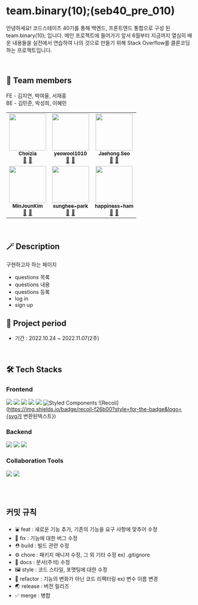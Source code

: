 # team.binary(10);(seb40_pre_010)

안녕하세요!
코드스테이츠 40기를 통해 백엔드, 프론트엔드 통합으로 구성 된 team.binary(10); 입니다.
메인 프로젝트에 들어가기 앞서 6월부터 지금까지 열심히 배운 내용들을
실전에서 연습하여 나의 것으로 만들기 위해 
Stack Overflow를 클론코딩 하는 프로젝트입니다.


<br/>

## 🙌 Team members
FE - 김지연, 박여울, 서재홍
<br/>
BE - 김민준, 박성희, 이혜민

<!-- ALL-CONTRIBUTORS-LIST:START - Do not remove or modify this section -->
<!-- prettier-ignore-start -->
<!-- markdownlint-disable -->
<table>
  <tbody>
    <tr>
      <td align="center"><a href="https://github.com/choizia0724"><img src="https://avatars.githubusercontent.com/u/107836206?v=4" width="100px;" alt=""/><br /><sub><b>
Choizia</b></sub></a><br /><a href="https://github.com/codestates-seb/seb40_pre_010/commits?author=choizia0724" title="Documentation">📖</a> <a href="https://github.com/codestates-seb/seb40_pre_010/pulls?q=is%3Apr+author%3Achoizia0724" title="Pull Requests">📌</a></td>
    <td align="center"><a href="https://github.com/yeowool1010"><img src="https://avatars.githubusercontent.com/u/99955022?v=4" width="100px;" alt=""/><br /><sub><b>yeowool1010</b></sub></a><br /><a href="https://github.com/codestates-seb/seb40_pre_010/commits?author=yeowool1010" title="Documentation">📖</a> <a href="https://github.com/codestates-seb/seb40_pre_010/pulls?q=is%3Apr+author%3Ayeowool1010" title="Pull Requests">📌</a></td>
      <td align="center"><a href="https://github.com/jaehongg"><img src="https://avatars.githubusercontent.com/u/107832252?v=4" width="100px;" alt=""/><br /><sub><b>
Jaehong Seo</b></sub></a><br /><a href="https://github.com/codestates-seb/seb40_pre_010/commits?author=jaehongg" title="Documentation">📖</a> <a href="https://github.com/codestates-seb/seb40_pre_010/pulls?q=is%3Apr+author%3Ajaehongg" title="Pull Requests">📌</a></td>
    </tr>
    <tr>
      <td align="center"><a href="https://github.com/MinJounKim"><img src="https://avatars.githubusercontent.com/u/48819024?v=4" width="100px;" alt=""/><br /><sub><b>MinJounKim</b></sub></a><br /><a href="https://github.com/codestates-seb/seb40_pre_010/commits?author=MinJounKim" title="Documentation">📖</a> <a href="https://github.com/codestates-seb/seb40_pre_010/pulls?q=is%3Apr+author%3AMinJounKim" title="Pull Requests">📌</a></td>
      <td align="center"><a href="https://github.com/sunghee-park"><img src="https://avatars.githubusercontent.com/u/107971877?v=4" width="100px;" alt=""/><br /><sub><b>sunghee-park</b></sub></a><br /><a href="https://github.com/codestates-seb/seb40_pre_010/commits?author=sunghee-park" title="Documentation">📖</a> <a href="https://github.com/codestates-seb/seb40_pre_010/pulls?q=is%3Apr+author%3Asunghee-park" title="Pull Requests">📌</a></td>
      <td align="center"><a href="https://github.com/happiness-ham"><img src="https://avatars.githubusercontent.com/u/107877903?v=4" width="100px;" alt=""/><br /><sub><b>happiness-ham</b></sub></a><br /><a href="https://github.com/codestates-seb/seb40_pre_010/commits?author=happiness-ham" title="Documentation">📖</a> <a href="https://github.com/codestates-seb/seb40_pre_010/pulls?q=is%3Apr+author%3Ahappiness-ham" title="Pull Requests">📌</a></td>
    </tr>
  </tbody>
</table>

<!-- markdownlint-restore -->
<!-- prettier-ignore-end -->

<!-- ALL-CONTRIBUTORS-LIST:END -->

<br/>

## 🪄 Description
구현하고자 하는 페이지
- questions 목록
- questions 내용
- questions 등록
- log in
- sign up

## :date: Project period
- 기간 : 2022.10.24 ~ 2022.11.07(2주)

</br>

## 🛠 Tech Stacks
### Frontend
  <img src="https://img.shields.io/badge/css-1572B6?style=for-the-badge&logo=css3&logoColor=white">  <img src="https://img.shields.io/badge/html5-E34F26?style=for-the-badge&logo=html5&logoColor=white">  <img src="https://img.shields.io/badge/react-61DAFB?style=for-the-badge&logo=react&logoColor=black">  <img src="https://img.shields.io/badge/javascript-F7DF1E?style=for-the-badge&logo=javascript&logoColor=black">   <img src="https://img.shields.io/badge/Axios-181717?style=for-the-badge&logo=Axios&logoColor=white">   ![Styled Components](https://img.shields.io/badge/styled--components-DB7093?style=for-the-badge&logo=styled-components&logoColor=white) 
  ![Recoil](https://img.shields.io/badge/recoil-f26b00?style=for-the-badge&logo={svg가 변환된텍스트})
  

### Backend
  <img src="https://img.shields.io/badge/java-007396?style=for-the-badge&logo=java&logoColor=white">    <img src="https://img.shields.io/badge/oracle-F80000?style=for-the-badge&logo=oracle&logoColor=white">    <img src="https://img.shields.io/badge/gradle-02303A?style=for-the-badge&logo=gradle&logoColor=white">
    
    
### Collaboration Tools
  <img src="https://img.shields.io/badge/github-181717?style=for-the-badge&logo=github&logoColor=white">  <img src="https://img.shields.io/badge/git-F05032?style=for-the-badge&logo=git&logoColor=white">


</br>


</br>

## 커밋 규칙

- ⛲ feat : 새로운 기능 추가, 기존의 기능을 요구 사항에 맞추어 수정
- 🚨 fix : 기능에 대한 버그 수정
- ⛑ build : 빌드 관련 수정
- ⚙ chore : 패키지 매니저 수정, 그 외 기타 수정 ex) .gitignore
- 📄 docs : 문서(주석) 수정
- 🖼 style : 코드 스타일, 포맷팅에 대한 수정
- 🔨 refactor : 기능의 변화가 아닌 코드 리팩터링 ex) 변수 이름 변경
- 🌏  release : 버전 릴리즈
- ✅ merge : 병합
